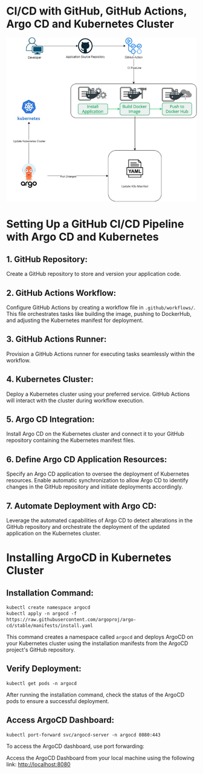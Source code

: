<h1>CI/CD with GitHub, GitHub Actions, Argo CD and Kubernetes Cluster</h1>

![CHEESE](CICD.jpg)

<h1>Setting Up a GitHub CI/CD Pipeline with Argo CD and Kubernetes</h1>

<h2>1. GitHub Repository:</h2>
<p>Create a GitHub repository to store and version your application code.</p>

<h2>2. GitHub Actions Workflow:</h2>
<p>Configure GitHub Actions by creating a workflow file in <code>.github/workflows/</code>. This file orchestrates tasks like building the image, pushing to DockerHub, and adjusting the Kubernetes manifest for deployment.</p>

<h2>3. GitHub Actions Runner:</h2>
<p>Provision a GitHub Actions runner for executing tasks seamlessly within the workflow.</p>

<h2>4. Kubernetes Cluster:</h2>
<p>Deploy a Kubernetes cluster using your preferred service. GitHub Actions will interact with the cluster during workflow execution.</p>

<h2>5. Argo CD Integration:</h2>
<p>Install Argo CD on the Kubernetes cluster and connect it to your GitHub repository containing the Kubernetes manifest files.</p>

<h2>6. Define Argo CD Application Resources:</h2>
<p>Specify an Argo CD application to oversee the deployment of Kubernetes resources. Enable automatic synchronization to allow Argo CD to identify changes in the GitHub repository and initiate deployments accordingly.</p>

<h2>7. Automate Deployment with Argo CD:</h2>
<p>Leverage the automated capabilities of Argo CD to detect alterations in the GitHub repository and orchestrate the deployment of the updated application on the Kubernetes cluster.</p>

<h1>Installing ArgoCD in Kubernetes Cluster</h1>

<h2>Installation Command:</h2>
<pre><code>kubectl create namespace argocd
kubectl apply -n argocd -f https://raw.githubusercontent.com/argoproj/argo-cd/stable/manifests/install.yaml</code></pre>

<p>This command creates a namespace called <code>argocd</code> and deploys ArgoCD on your Kubernetes cluster using the installation manifests from the ArgoCD project's GitHub repository.</p>

<h2>Verify Deployment:</h2>
<pre><code>kubectl get pods -n argocd</code></pre>

<p>After running the installation command, check the status of the ArgoCD pods to ensure a successful deployment.</p>

<h2>Access ArgoCD Dashboard:</h2>
<pre><code>kubectl port-forward svc/argocd-server -n argocd 8080:443</code></pre>

<p>To access the ArgoCD dashboard, use port forwarding:</p>

<p>Access the ArgoCD Dashboard from your local machine using the following link: <a href="http://localhost:8080" target="_blank">http://localhost:8080</a></p>



